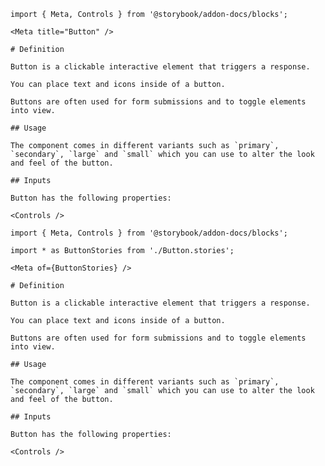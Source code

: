 <!-- prettier-ignore -->
```mdx filename="Button.mdx" renderer="common" language="mdx" tabTitle="custom-title"
import { Meta, Controls } from '@storybook/addon-docs/blocks';

<Meta title="Button" />

# Definition

Button is a clickable interactive element that triggers a response.

You can place text and icons inside of a button.

Buttons are often used for form submissions and to toggle elements into view.

## Usage

The component comes in different variants such as `primary`, `secondary`, `large` and `small` which you can use to alter the look and feel of the button.

## Inputs

Button has the following properties:

<Controls />
```

<!-- prettier-ignore -->
```mdx filename="Button.mdx" renderer="common" language="mdx" tabTitle="of-prop"
import { Meta, Controls } from '@storybook/addon-docs/blocks';

import * as ButtonStories from './Button.stories';

<Meta of={ButtonStories} />

# Definition

Button is a clickable interactive element that triggers a response.

You can place text and icons inside of a button.

Buttons are often used for form submissions and to toggle elements into view.

## Usage

The component comes in different variants such as `primary`, `secondary`, `large` and `small` which you can use to alter the look and feel of the button.

## Inputs

Button has the following properties:

<Controls />
```
